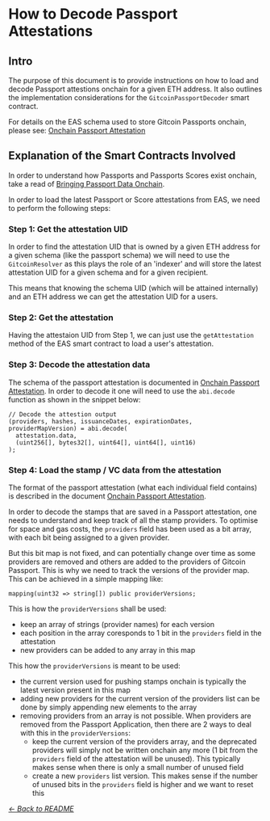 # How to Decode Passport Attestations


## Intro

The purpose of this document is to provide instructions on how to load and decode Passport attestions onchain for a given ETH address. It also outlines the implementation considerations for the `GitcoinPassportDecoder` smart contract.

For details on the EAS schema used to store Gitcoin Passports onchain, please see: [Onchain Passport Attestation](./01-onchain-passport-attestation.md)

## Explanation of the Smart Contracts Involved

In order to understand how Passports and Passports Scores exist onchain, take a read of [Bringing Passport Data Onchain](./00-onchain-data.md#bringing-passport-data-onchain).

In order to load the latest Passport or Score attestations from EAS, we need to perform the following steps:

### Step 1: Get the attestation UID

In order to find the attestation UID that is owned by a given ETH address for a given schema (like the passport schema) we will need to use the  `GitcoinResolver` as this plays the role of an 'indexer' and will store the latest attestation UID for a given schema and for a given recipient.

This means that knowing the schema UID (which will be attained internally) and an ETH address we can get the attestation UID for a users.

### Step 2: Get the attestation

Having the attestaion UID from Step 1, we can just use the `getAttestation` method of the EAS smart contract to load a user's attestation.

### Step 3: Decode the attestation data

The schema of the passport attestation is documented in [Onchain Passport Attestation](./01-onchain-passport-attestation.md). In order to decode it one will need to use the `abi.decode` function as shown in the snippet below:

```sol
// Decode the attestion output
(providers, hashes, issuanceDates, expirationDates, providerMapVersion) = abi.decode(
  attestation.data,
  (uint256[], bytes32[], uint64[], uint64[], uint16)
);
```

### Step 4: Load the stamp / VC data from the attestation

The format of the passport attestation (what each individual field contains) is described in the document [Onchain Passport Attestation](./01-onchain-passport-attestation.md).

In order to decode the stamps that are saved in a Passport attestation, one needs to understand and keep track of all the stamp providers.
To optimise for space and gas costs, the `providers` field has been used as a bit array, with each bit being assigned to a given provider.

But this bit map is not fixed, and can potentially change over time as some providers are removed and others are added to the providers of Gitcoin Passport.
This is why we need to track the versions of the provider map. This can be achieved in a simple mapping like:

```sol
mapping(uint32 => string[]) public providerVersions;
```

This is how the `providerVersions` shall be used:

- keep an array of strings (provider names) for each version
- each position in the array coresponds to 1 bit in the `providers` field in the attestation
- new providers can be added to any array in this map

This how the `providerVersions` is meant to be used:

- the current version used for pushing stamps onchain is typically the latest version present in this map
- adding new providers for the current version of the providers list can be done by simply appending new elements to the array
- removing providers from an array is not possible. When providers are removed from the Passport Application, then there are 2 ways to deal with this in the `providerVersions`:
  - keep the current version of the providers array, and the deprecated providers will simply not be written onchain any more (1 bit from the `providers` field of the attestation will be unused). This typically makes sense when there is only a small number of unused field
  - create a new `providers` list version. This makes sense if the number of unused bits in the `providers` field is higher and we want to reset this

_[← Back to README](..#other-topics)_